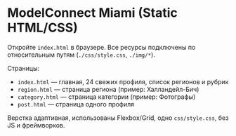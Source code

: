 # ModelConnect Miami (Static HTML/CSS)

Откройте `index.html` в браузере. Все ресурсы подключены по относительным путям (`./css/style.css`, `./img/*`).

Страницы:

- `index.html` — главная, 24 свежих профиля, список регионов и рубрик
- `region.html` — страница региона (пример: Халландейл-Бич)
- `category.html` — страница категории (пример: Фотографы)
- `post.html` — страница одного профиля

Верстка адаптивная, использованы Flexbox/Grid, одно `css/style.css`, без JS и фреймворков.
